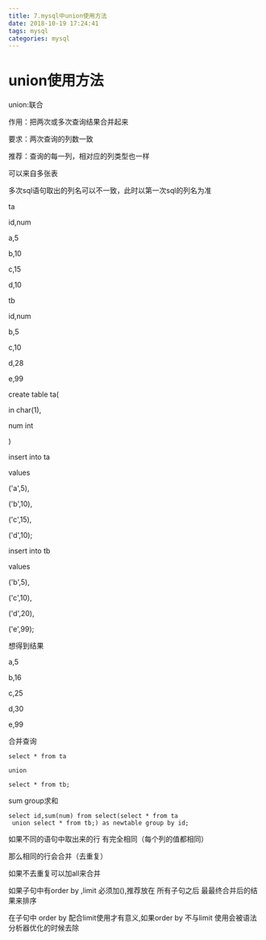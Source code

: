 ```yaml
---
title: 7.mysql中union使用方法
date: 2018-10-19 17:24:41
tags: mysql
categories: mysql
---
```


# union使用方法

union:联合

作用：把两次或多次查询结果合并起来

要求：两次查询的列数一致

推荐：查询的每一列，相对应的列类型也一样

可以来自多张表

多次sql语句取出的列名可以不一致，此时以第一次sql的列名为准

ta

id,num

a,5

b,10

c,15

d,10



tb

id,num

b,5

c,10

d,28

e,99

create table ta(

in char(1),

num int

)

insert into ta

values

('a',5),

('b',10),

('c',15),

('d',10);



insert into tb

values

('b',5),

('c',10),

('d',20),

('e',99);

想得到结果

a,5

b,16

c,25

d,30

e,99

合并查询

```mysql
select * from ta 

union

select * from tb;
```

sum group求和

```mysql
select id,sum(num) from select(select * from ta 
 union select * from tb;) as newtable group by id;
```

如果不同的语句中取出来的行 有完全相同（每个列的值都相同）

那么相同的行会合并（去重复）

如果不去重复可以加all来合并

如果子句中有order by ,limit 必须加(),推荐放在 所有子句之后 最最终合并后的结果来排序

在子句中 order by 配合limit使用才有意义,如果order by 不与limit 使用会被语法分析器优化的时候去除 




